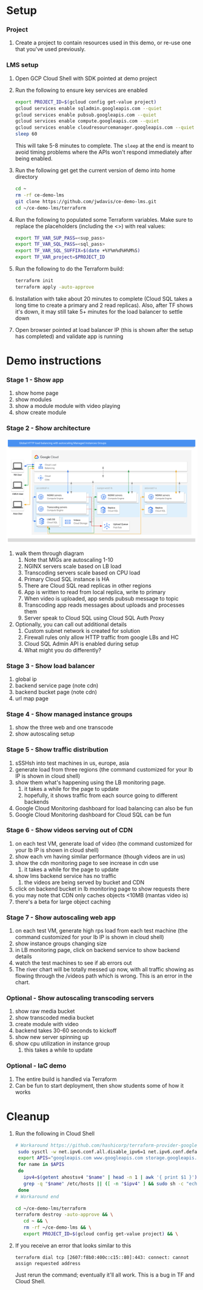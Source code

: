 # Setup

### Project
1. Create a project to contain resources used in this demo, or re-use one
   that you've used previously.

### LMS setup
1. Open GCP Cloud Shell with SDK pointed at demo project
1. Run the following to ensure key services are enabled

   ```bash
   export PROJECT_ID=$(gcloud config get-value project)
   gcloud services enable sqladmin.googleapis.com --quiet
   gcloud services enable pubsub.googleapis.com --quiet
   gcloud services enable compute.googleapis.com --quiet
   gcloud services enable cloudresourcemanager.googleapis.com --quiet
   sleep 60
   ```

   This will take 5-8 minutes to complete. The `sleep` at the end is meant
   to avoid timing problems where the APIs won't respond immediately after
   being enabled.

1. Run the following get get the current version of demo into home directory

   ```bash
   cd ~
   rm -rf ce-demo-lms
   git clone https://github.com/jwdavis/ce-demo-lms.git
   cd ~/ce-demo-lms/terraform
   ```

1. Run the following to populated some Terraform variables. Make sure to replace
   the placeholders (including the <>) with real values:

   ```bash
   export TF_VAR_SUP_PASS=<sup_pass>
   export TF_VAR_SQL_PASS=<sql_pass>
   export TF_VAR_SQL_SUFFIX=$(date +%Y%m%d%H%M%S)
   export TF_VAR_project=$PROJECT_ID
   ```

2. Run the following to do the Terraform build:
   
   ```bash
   terraform init
   terraform apply -auto-approve
   ```

3. Installation with take about 20 minutes to complete (Cloud SQL takes a
   long time to create a primary and 2 read replicas). Also, after TF shows
   it's down, it may still take 5+ minutes for the load balancer to settle down
4. Open browser pointed at load balancer IP (this is shown after the setup has
   completed) and validate app is running

# Demo instructions

### Stage 1 - Show app
1. show home page
1. show modules
1. show a module module with video playing
2. show create module

### Stage 2 - Show architecture
![Architecture diagram](./arch.png)
1. walk them through diagram
   1. Note that MIGs are autoscaling 1-10
   2. NGINX servers scale based on LB load
   3. Transcoding servers scale based on CPU load
   4. Primary Cloud SQL instance is HA
   5. There are Cloud SQL read replicas in other regions
   6. App is written to read from local replica, write to primary
   7. When video is uploaded, app sends pubsub message to topic
   8. Transcoding app reads messages about uploads and processes them
   9. Server speak to Cloud SQL using Cloud SQL Auth Proxy
2. Optionally, you can call out additional details
   1. Custom subnet network is created for solution
   2. Firewall rules only allow HTTP traffic from google LBs and HC
   3. Cloud SQL Admin API is enabled during setup
   4. What might you do differently?

### Stage 3 - Show load balancer
1. global ip
1. backend service page (note cdn)
1. backend bucket page (note cdn)
1. url map page

### Stage 4 - Show managed instance groups
1. show the three web and one transcode
1. show autoscaling setup

### Stage 5 - Show traffic distribution
1. sSSHsh into test machines in us, europe, asia
2. generate load from three regions (the command customized for your lb IP is
   shown in cloud shell)
3. show them what's happening using the LB monitoring page.
   1. it takes a while for the page to update
   2. hopefully, it shows traffic from each source going to different backends
4. Google Cloud Monitoring dashboard for load balancing can also be fun
5. Google Cloud Monitoring dashboard for Cloud SQL can be fun

### Stage 6 - Show videos serving out of CDN
1. on each test VM, generate load of video (the command customized for your lb
   IP is shown in cloud shell)
2. show each vm having similar performance (though videos are in us)
4. show the cdn monitoring page to see increase in cdn use
   1. it takes a while for the page to update
5. show lms backend service has no traffic
   1. the videos are being served by bucket and CDN
6. click on backend bucket in lb monitoring page to show requests there
8. you may note that CDN only caches objects <10MB (mantas video is)
9.  there's a beta for large object caching

### Stage 7 - Show autoscaling web app
1. on each test VM, generate high rps load from each test machine
   (the command customized for your lb IP is shown in cloud shell)
2. show instance groups changing size
3. in LB monitoring page, click on backend service to show backend details
4. watch the test machines to see if ab errors out
5. The river chart will be totally messed up now, with all traffic showing
   as flowing through the /videos path which is wrong. This is an error
   in the chart.

### Optional - Show autoscaling transcoding servers
1. show raw media bucket
1. show transcoded media bucket
1. create module with video
1. backend takes 30-60 seconds to kickoff
1. show new server spinning up
1. show cpu utilization in instance group
   1. this takes a while to update

### Optional - IaC demo
1. The entire build is handled via Terraform
1. Can be fun to start deployment, then show students some of how it works

# Cleanup

1. Run the following in Cloud Shell

   ```bash
   # Workaround https://github.com/hashicorp/terraform-provider-google/issues/6782
    sudo sysctl -w net.ipv6.conf.all.disable_ipv6=1 net.ipv6.conf.default.disable_ipv6=1 net.ipv6.conf.lo.disable_ipv6=1 > /dev/null
    export APIS="googleapis.com www.googleapis.com storage.googleapis.com iam.googleapis.com cloudresourcemanager.googleapis.com sqladmin.googleapis.com pubsub.googleapis.com compute.googleapis.com"
    for name in $APIS
    do
      ipv4=$(getent ahostsv4 "$name" | head -n 1 | awk '{ print $1 }')
      grep -q "$name" /etc/hosts || ([ -n "$ipv4" ] && sudo sh -c "echo '$ipv4 $name' >> /etc/hosts")
    done
   # Workaround end
   ```

   ```bash
   cd ~/ce-demo-lms/terraform 
   terraform destroy -auto-approve && \
      cd ~ && \
      rm -rf ~/ce-demo-lms && \
      export PROJECT_ID=$(gcloud config get-value project) && \
   ```

2. If you receive an error that looks similar to this

   ```
   terraform dial tcp [2607:f8b0:400c:c15::80]:443: connect: cannot assign requested address
   ```

   Just rerun the command; eventually it'll all work. This is a bug in TF and Cloud Shell.